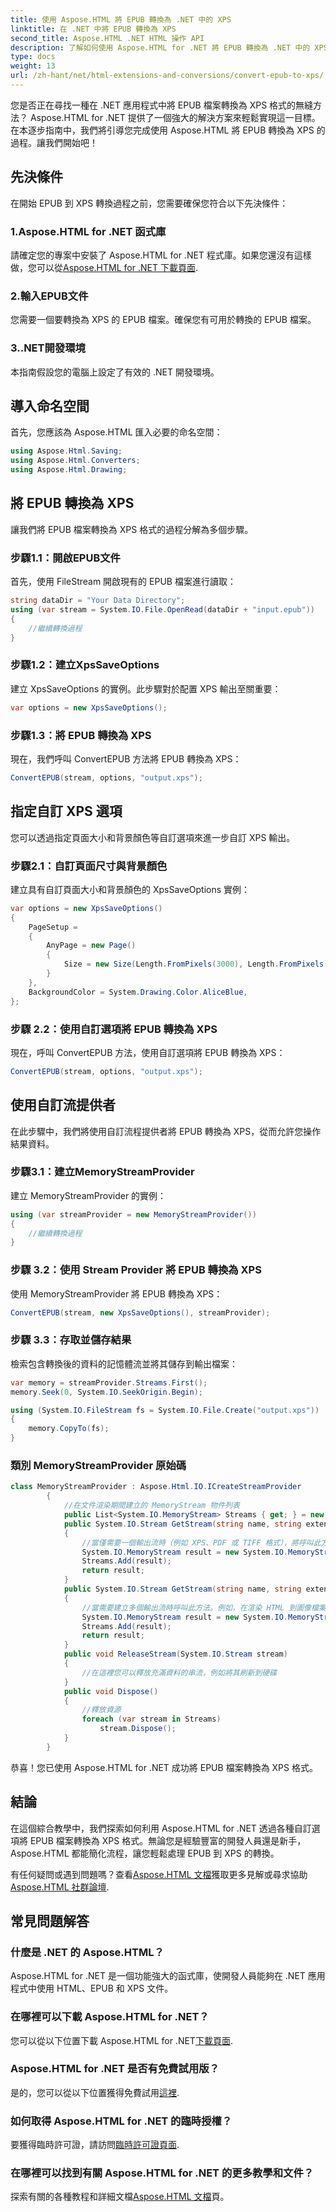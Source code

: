 ```yaml
---
title: 使用 Aspose.HTML 將 EPUB 轉換為 .NET 中的 XPS
linktitle: 在 .NET 中將 EPUB 轉換為 XPS
second_title: Aspose.HTML .NET HTML 操作 API
description: 了解如何使用 Aspose.HTML for .NET 將 EPUB 轉換為 .NET 中的 XPS。按照我們的逐步指南輕鬆進行轉換。
type: docs
weight: 13
url: /zh-hant/net/html-extensions-and-conversions/convert-epub-to-xps/
---
```


您是否正在尋找一種在 .NET 應用程式中將 EPUB 檔案轉換為 XPS 格式的無縫方法？ Aspose.HTML for .NET 提供了一個強大的解決方案來輕鬆實現這一目標。在本逐步指南中，我們將引導您完成使用 Aspose.HTML 將 EPUB 轉換為 XPS 的過程。讓我們開始吧！

## 先決條件

在開始 EPUB 到 XPS 轉換過程之前，您需要確保您符合以下先決條件：

### 1.Aspose.HTML for .NET 函式庫

請確定您的專案中安裝了 Aspose.HTML for .NET 程式庫。如果您還沒有這樣做，您可以從[Aspose.HTML for .NET 下載頁面](https://releases.aspose.com/html/net/).

### 2.輸入EPUB文件

您需要一個要轉換為 XPS 的 EPUB 檔案。確保您有可用於轉換的 EPUB 檔案。

### 3..NET開發環境

本指南假設您的電腦上設定了有效的 .NET 開發環境。

## 導入命名空間

首先，您應該為 Aspose.HTML 匯入必要的命名空間：

```csharp
using Aspose.Html.Saving;
using Aspose.Html.Converters;
using Aspose.Html.Drawing;
```

## 將 EPUB 轉換為 XPS

讓我們將 EPUB 檔案轉換為 XPS 格式的過程分解為多個步驟。

### 步驟1.1：開啟EPUB文件

首先，使用 FileStream 開啟現有的 EPUB 檔案進行讀取：

```csharp
string dataDir = "Your Data Directory";
using (var stream = System.IO.File.OpenRead(dataDir + "input.epub"))
{
    //繼續轉換過程
}
```

### 步驟1.2：建立XpsSaveOptions

建立 XpsSaveOptions 的實例。此步驟對於配置 XPS 輸出至關重要：

```csharp
var options = new XpsSaveOptions();
```

### 步驟1.3：將 EPUB 轉換為 XPS

現在，我們呼叫 ConvertEPUB 方法將 EPUB 轉換為 XPS：

```csharp
ConvertEPUB(stream, options, "output.xps");
```

## 指定自訂 XPS 選項

您可以透過指定頁面大小和背景顏色等自訂選項來進一步自訂 XPS 輸出。

### 步驟2.1：自訂頁面尺寸與背景顏色

建立具有自訂頁面大小和背景顏色的 XpsSaveOptions 實例：

```csharp
var options = new XpsSaveOptions()
{
    PageSetup =
    {
        AnyPage = new Page()
        {
            Size = new Size(Length.FromPixels(3000), Length.FromPixels(1000))
        }
    },
    BackgroundColor = System.Drawing.Color.AliceBlue,
};
```

### 步驟 2.2：使用自訂選項將 EPUB 轉換為 XPS

現在，呼叫 ConvertEPUB 方法，使用自訂選項將 EPUB 轉換為 XPS：

```csharp
ConvertEPUB(stream, options, "output.xps");
```

## 使用自訂流提供者

在此步驟中，我們將使用自訂流程提供者將 EPUB 轉換為 XPS，從而允許您操作結果資料。

### 步驟3.1：建立MemoryStreamProvider

建立 MemoryStreamProvider 的實例：

```csharp
using (var streamProvider = new MemoryStreamProvider())
{
    //繼續轉換過程
}
```

### 步驟 3.2：使用 Stream Provider 將 EPUB 轉換為 XPS

使用 MemoryStreamProvider 將 EPUB 轉換為 XPS：

```csharp
ConvertEPUB(stream, new XpsSaveOptions(), streamProvider);
```

### 步驟 3.3：存取並儲存結果

檢索包含轉換後的資料的記憶體流並將其儲存到輸出檔案：

```csharp
var memory = streamProvider.Streams.First();
memory.Seek(0, System.IO.SeekOrigin.Begin);

using (System.IO.FileStream fs = System.IO.File.Create("output.xps"))
{
    memory.CopyTo(fs);
}
```

### 類別 MemoryStreamProvider 原始碼

```csharp
class MemoryStreamProvider : Aspose.Html.IO.ICreateStreamProvider
        {
            //在文件渲染期間建立的 MemoryStream 物件列表
            public List<System.IO.MemoryStream> Streams { get; } = new List<System.IO.MemoryStream>();
            public System.IO.Stream GetStream(string name, string extension)
            {
                //當僅需要一個輸出流時（例如 XPS、PDF 或 TIFF 格式），將呼叫此方法。
                System.IO.MemoryStream result = new System.IO.MemoryStream();
                Streams.Add(result);
                return result;
            }
            public System.IO.Stream GetStream(string name, string extension, int page)
            {
                //當需要建立多個輸出流時呼叫此方法。例如，在渲染 HTML 到圖像檔案清單（JPG、PNG 等）期間
                System.IO.MemoryStream result = new System.IO.MemoryStream();
                Streams.Add(result);
                return result;
            }
            public void ReleaseStream(System.IO.Stream stream)
            {
                //在這裡您可以釋放充滿資料的串流，例如將其刷新到硬碟
            }
            public void Dispose()
            {
                //釋放資源
                foreach (var stream in Streams)
                    stream.Dispose();
            }
        }
```
恭喜！您已使用 Aspose.HTML for .NET 成功將 EPUB 檔案轉換為 XPS 格式。

## 結論

在這個綜合教學中，我們探索如何利用 Aspose.HTML for .NET 透過各種自訂選項將 EPUB 檔案轉換為 XPS 格式。無論您是經驗豐富的開發人員還是新手，Aspose.HTML 都能簡化流程，讓您輕鬆處理 EPUB 到 XPS 的轉換。

有任何疑問或遇到問題嗎？查看[Aspose.HTML 文檔](https://reference.aspose.com/html/net/)獲取更多見解或尋求協助[Aspose.HTML 社群論壇](https://forum.aspose.com/).

## 常見問題解答

### 什麼是 .NET 的 Aspose.HTML？
Aspose.HTML for .NET 是一個功能強大的函式庫，使開發人員能夠在 .NET 應用程式中使用 HTML、EPUB 和 XPS 文件。

### 在哪裡可以下載 Aspose.HTML for .NET？
您可以從以下位置下載 Aspose.HTML for .NET[下載頁面](https://releases.aspose.com/html/net/).

### Aspose.HTML for .NET 是否有免費試用版？
是的，您可以從以下位置獲得免費試用[這裡](https://releases.aspose.com/).

### 如何取得 Aspose.HTML for .NET 的臨時授權？
要獲得臨時許可證，請訪問[臨時許可證頁面](https://purchase.aspose.com/temporary-license/).

### 在哪裡可以找到有關 Aspose.HTML for .NET 的更多教學和文件？
探索有關的各種教程和詳細文檔[Aspose.HTML 文檔](https://reference.aspose.com/html/net/)頁。